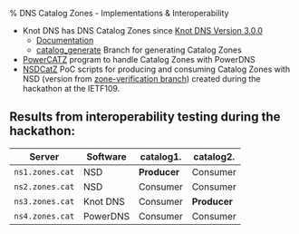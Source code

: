 % DNS Catalog Zones - Implementations & Interoperability

* Knot DNS has DNS Catalog Zones since [Knot DNS Version 3.0.0](https://www.knot-dns.cz/2020-09-09-version-300.html)
  * [Documentation](https://www.knot-dns.cz/docs/3.0/html/configuration.html#catalog-zones)
  * [catalog_generate](https://gitlab.nic.cz/knot/knot-dns/-/tree/catalog_generate) Branch for generating Catalog Zones
* [PowerCATZ](https://github.com/PowerDNS/powercatz/) program to handle Catalog Zones with PowerDNS
* [NSDCatZ](https://github.com/IETF-Hackathon/NSDCatZ) PoC scripts for producing and consuming Catalog Zones with NSD (version from [zone-verification branch](https://github.com/NLnetLabs/nsd/tree/zone-verification)) created during the hackathon at the IETF109.

## Results from interoperability testing during the hackathon:

| Server          | Software | catalog1.    | catalog2.    |
|-----------------|----------|--------------|--------------|
| `ns1.zones.cat` | NSD      | **Producer** | Consumer     |
| `ns2.zones.cat` | NSD      | Consumer     | Consumer     |
| `ns3.zones.cat` | Knot DNS | Consumer     | **Producer** |
| `ns4.zones.cat` | PowerDNS | Consumer     | Consumer     |

